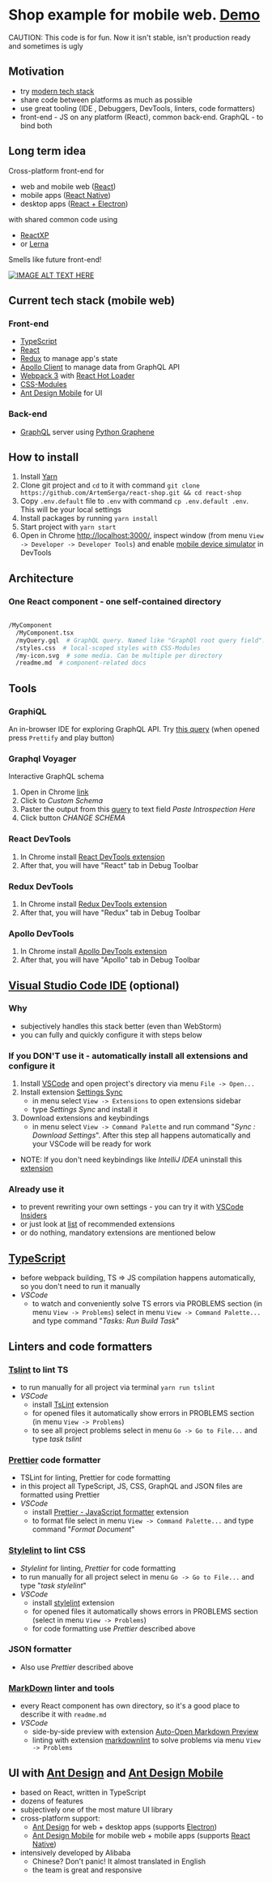 # Shop example for mobile web. [Demo](http://shop.serga.name/)

CAUTION: This code is for fun. Now it isn't stable, isn't production ready and sometimes is ugly

## Motivation

* try [modern tech stack](https://github.com/grab/front-end-guide)
* share code between platforms as much as possible
* use great tooling (IDE , Debuggers, DevTools, linters, code formatters)
* front-end - JS on any platform (React), common back-end. GraphQL - to bind both

## Long term idea

Cross-platform front-end for

* web and mobile web ([React](https://facebook.github.io/react/))
* mobile apps ([React Native](https://facebook.github.io/react-native/))
* desktop apps ([React + Electron](https://electron.atom.io/))

with shared common code using

* [ReactXP](https://github.com/Microsoft/reactxp)
* or [Lerna](https://github.com/lerna/lerna)

Smells like future front-end!

[![IMAGE ALT TEXT HERE](https://img.youtube.com/vi/-5VkI0dpHek/0.jpg)](https://www.youtube.com/watch?v=-5VkI0dpHek)

## Current tech stack (mobile web)

### Front-end

* [TypeScript](https://www.typescriptlang.org/)
* [React](https://facebook.github.io/react/)
* [Redux](http://redux.js.org/) to manage app's state
* [Apollo Client](http://dev.apollodata.com/) to manage data from GraphQL API
* [Webpack 3](https://webpack.js.org/) with [React Hot Loader](http://gaearon.github.io/react-hot-loader/)
* [CSS-Modules](https://github.com/css-modules/css-modules)
* [Ant Design Mobile](https://mobile.ant.design/) for UI

### Back-end

* [GraphQL](http://graphql.org/) server using [Python Graphene](http://graphene-python.org/)

## How to install

1. Install [Yarn](https://yarnpkg.com/lang/en/docs/install/)
1. Clone git project and `cd` to it with command `git clone https://github.com/ArtemSerga/react-shop.git && cd react-shop`
1. Copy `.env.default` file to `.env` with command `cp .env.default .env`. This will be your local settings
1. Install packages by running `yarn install`
1. Start project with `yarn start`
1. Open in Chrome [http://localhost:3000/](http://localhost:3000/), inspect window (from menu `View -> Developer -> Developer Tools`) and enable [mobile device simulator](https://developers.google.com/web/tools/chrome-devtools/device-mode/) in DevTools

## Architecture

### One React component - one self-contained directory

```bash

/MyComponent
  /MyComponent.tsx
  /myQuery.gql  # GraphQL query. Named like "GraphQl root query field". Can be multiple per directory
  /styles.css  # local-scoped styles with CSS-Modules
  /my-icon.svg  # some media. Can be multiple per directory
  /readme.md  # component-related docs
```

## Tools

### GraphiQL

An in-browser IDE for exploring GraphQL API. Try [this query](http://shop.serga.name/graphiql?query=query%20%7B%0A%20%20allProducts(categoryId%3A62%2C%20first%3A2%2C%20offset%3A0)%20%7B%0A%20%20%20%20total%0A%20%20%20%20products%20%7B%0A%20%20%20%20%20%20category%20%7B%0A%20%20%20%20%20%20%20%20id%0A%20%20%20%20%20%20%20%20name%0A%20%20%20%20%20%20%7D%0A%20%20%20%20%20%20brand%20%7B%0A%20%20%20%20%20%20%20%20id%0A%20%20%20%20%20%20%20%20name%0A%20%20%20%20%20%20%7D%0A%20%20%20%20%20%20images%20%7B%0A%20%20%20%20%20%20%20%20id%0A%20%20%20%20%20%20%20%20src%0A%20%20%20%20%20%20%20%20isTitle%0A%20%20%20%20%20%20%7D%0A%20%20%20%20%09attributes%20%7B%0A%20%20%20%20%20%20%20%20name%0A%20%20%20%20%20%20%20%20values%20%7B%0A%20%20%20%20%20%20%20%20%20%20id%0A%20%20%20%20%20%20%20%20%7D%0A%20%20%20%20%20%20%7D%20%20%20%20%20%20%0A%20%20%20%20%20%20subProducts%20%7B%0A%20%20%20%20%20%20%20%20id%0A%20%20%20%20%20%20%20%20article%0A%20%20%20%20%20%20%20%20attributes%20%7B%0A%20%20%20%20%20%20%20%20%20%20name%0A%20%20%20%20%20%20%20%20%20%20values%20%7B%0A%20%20%20%20%20%20%20%20%20%20%20%20id%0A%20%20%20%20%20%20%20%20%20%20%20%20name%0A%20%20%20%20%20%20%20%20%20%20%7D%0A%20%20%20%20%20%20%20%20%7D%0A%20%20%20%20%20%20%7D%0A%20%20%20%20%7D%0A%20%20%7D%0A%7D&variables=) (when opened press `Prettify` and play button)

### Graphql Voyager

Interactive GraphQL schema

1. Open in Chrome [link]((https://www.google.com/url?q=https://apis.guru/graphql-voyager/&sa=D&ust=1500546279770000&usg=AFQjCNEYbbg5FBT8DFAfhmKOQPu14Fuy6g))
1. Click to *Custom Schema*
1. Paster the output from this [query](https://shop.serga.name/graphiql?query=%0A%20%20query%20IntrospectionQuery%20%7B%0A%20%20%20%20__schema%20%7B%0A%20%20%20%20%20%20queryType%20%7B%20name%20%7D%0A%20%20%20%20%20%20mutationType%20%7B%20name%20%7D%0A%20%20%20%20%20%20subscriptionType%20%7B%20name%20%7D%0A%20%20%20%20%20%20types%20%7B%0A%20%20%20%20%20%20%20%20...FullType%0A%20%20%20%20%20%20%7D%0A%20%20%20%20%20%20directives%20%7B%0A%20%20%20%20%20%20%20%20name%0A%20%20%20%20%20%20%20%20description%0A%20%20%20%20%20%20%20%20locations%0A%20%20%20%20%20%20%20%20args%20%7B%0A%20%20%20%20%20%20%20%20%20%20...InputValue%0A%20%20%20%20%20%20%20%20%7D%0A%20%20%20%20%20%20%7D%0A%20%20%20%20%7D%0A%20%20%7D%0A%0A%20%20fragment%20FullType%20on%20__Type%20%7B%0A%20%20%20%20kind%0A%20%20%20%20name%0A%20%20%20%20description%0A%20%20%20%20fields(includeDeprecated%3A%20true)%20%7B%0A%20%20%20%20%20%20name%0A%20%20%20%20%20%20description%0A%20%20%20%20%20%20args%20%7B%0A%20%20%20%20%20%20%20%20...InputValue%0A%20%20%20%20%20%20%7D%0A%20%20%20%20%20%20type%20%7B%0A%20%20%20%20%20%20%20%20...TypeRef%0A%20%20%20%20%20%20%7D%0A%20%20%20%20%20%20isDeprecated%0A%20%20%20%20%20%20deprecationReason%0A%20%20%20%20%7D%0A%20%20%20%20inputFields%20%7B%0A%20%20%20%20%20%20...InputValue%0A%20%20%20%20%7D%0A%20%20%20%20interfaces%20%7B%0A%20%20%20%20%20%20...TypeRef%0A%20%20%20%20%7D%0A%20%20%20%20enumValues(includeDeprecated%3A%20true)%20%7B%0A%20%20%20%20%20%20name%0A%20%20%20%20%20%20description%0A%20%20%20%20%20%20isDeprecated%0A%20%20%20%20%20%20deprecationReason%0A%20%20%20%20%7D%0A%20%20%20%20possibleTypes%20%7B%0A%20%20%20%20%20%20...TypeRef%0A%20%20%20%20%7D%0A%20%20%7D%0A%0A%20%20fragment%20InputValue%20on%20__InputValue%20%7B%0A%20%20%20%20name%0A%20%20%20%20description%0A%20%20%20%20type%20%7B%20...TypeRef%20%7D%0A%20%20%20%20defaultValue%0A%20%20%7D%0A%0A%20%20fragment%20TypeRef%20on%20__Type%20%7B%0A%20%20%20%20kind%0A%20%20%20%20name%0A%20%20%20%20ofType%20%7B%0A%20%20%20%20%20%20kind%0A%20%20%20%20%20%20name%0A%20%20%20%20%20%20ofType%20%7B%0A%20%20%20%20%20%20%20%20kind%0A%20%20%20%20%20%20%20%20name%0A%20%20%20%20%20%20%20%20ofType%20%7B%0A%20%20%20%20%20%20%20%20%20%20kind%0A%20%20%20%20%20%20%20%20%20%20name%0A%20%20%20%20%20%20%20%20%20%20ofType%20%7B%0A%20%20%20%20%20%20%20%20%20%20%20%20kind%0A%20%20%20%20%20%20%20%20%20%20%20%20name%0A%20%20%20%20%20%20%20%20%20%20%20%20ofType%20%7B%0A%20%20%20%20%20%20%20%20%20%20%20%20%20%20kind%0A%20%20%20%20%20%20%20%20%20%20%20%20%20%20name%0A%20%20%20%20%20%20%20%20%20%20%20%20%20%20ofType%20%7B%0A%20%20%20%20%20%20%20%20%20%20%20%20%20%20%20%20kind%0A%20%20%20%20%20%20%20%20%20%20%20%20%20%20%20%20name%0A%20%20%20%20%20%20%20%20%20%20%20%20%20%20%20%20ofType%20%7B%0A%20%20%20%20%20%20%20%20%20%20%20%20%20%20%20%20%20%20kind%0A%20%20%20%20%20%20%20%20%20%20%20%20%20%20%20%20%20%20name%0A%20%20%20%20%20%20%20%20%20%20%20%20%20%20%20%20%7D%0A%20%20%20%20%20%20%20%20%20%20%20%20%20%20%7D%0A%20%20%20%20%20%20%20%20%20%20%20%20%7D%0A%20%20%20%20%20%20%20%20%20%20%7D%0A%20%20%20%20%20%20%20%20%7D%0A%20%20%20%20%20%20%7D%0A%20%20%20%20%7D%0A%20%20%7D%0A&operationName=IntrospectionQuery) to text field *Paste Introspection Here*
1. Click button *CHANGE SCHEMA*

### React DevTools

1. In Chrome install [React DevTools extension](https://chrome.google.com/webstore/detail/react-developer-tools/fmkadmapgofadopljbjfkapdkoienihi)
1. After that, you will have "React" tab in Debug Toolbar

### Redux DevTools

1. In Chrome install [Redux DevTools extension](https://chrome.google.com/webstore/detail/redux-devtools/lmhkpmbekcpmknklioeibfkpmmfibljd)
1. After that, you will have "Redux" tab in Debug Toolbar

### Apollo DevTools

1. In Chrome install [Apollo DevTools extension](https://chrome.google.com/webstore/detail/apollo-client-developer-t/jdkknkkbebbapilgoeccciglkfbmbnfm)
1. After that, you will have "Apollo" tab in Debug Toolbar

## [Visual Studio Code IDE](https://code.visualstudio.com/) (optional)

### Why

* subjectively handles this stack better (even than WebStorm)
* you can fully and quickly configure it with steps below

### If you DON'T use it - automatically install all extensions and configure it

1. Install [VSCode](https://code.visualstudio.com/) and open project's directory via menu `File -> Open...`
1. Install extension [Settings Sync](https://marketplace.visualstudio.com/items?itemName=Shan.code-settings-sync)
    * in menu select `View -> Extensions` to open extensions sidebar
    * type *Settings Sync* and install it
1. Download extensions and keybindings
    * in menu select `View -> Command Palette` and run command "*Sync : Download Settings*". After this step all happens automatically and your VSCode will be ready for work
* NOTE: If you don't need keybindings like *IntelliJ IDEA* uninstall this [extension](https://marketplace.visualstudio.com/items?itemName=k--kato.intellij-idea-keybindings)

### Already use it

* to prevent rewriting your own settings - you can try it with [VSCode Insiders](https://code.visualstudio.com/insiders)
* or just look at [list](https://gist.githubusercontent.com/ArtemSerga/1df9939592444399135c22d3a10b46f4/raw/d6132345dc4cb2855149a38948f1f171bf75db20/extensions.json) of recommended extensions
* or do nothing, mandatory extensions are mentioned below

## [TypeScript](https://www.typescriptlang.org/)

* before webpack building, TS => JS compilation happens automatically, so you don't need to run it manually
* *VSCode*
  * to watch and conveniently solve TS errors via PROBLEMS section (in menu `View -> Problems`) select in menu `View -> Command Palette...` and type command "*Tasks: Run Build Task*"

## Linters and code formatters

### [Tslint](https://palantir.github.io/tslint/) to lint TS

* to run manually for all project via terminal `yarn run tslint`
* *VSCode*
  * install [TsLint](https://marketplace.visualstudio.com/items?itemName=eg2.tslint) extension
  * for opened files it automatically show errors in PROBLEMS section (in menu `View -> Problems`)
  * to see all project problems select in menu `Go -> Go to File...` and type *task tslint*

### [Prettier](https://prettier.io/) code formatter

* TSLint for linting, Prettier for code formatting
* in this project all TypeScript, JS, CSS, GraphQL and JSON files are formatted using Prettier
* *VSCode*
  * install [Prettier - JavaScript formatter](https://marketplace.visualstudio.com/items?itemName=esbenp.prettier-vscode) extension
  * to format file select in menu `View -> Command Palette...` and type command "*Format Document*"

### [Stylelint](https://stylelint.io/) to lint CSS

* *Stylelint* for linting, *Prettier* for code formatting
* to run manually for all project select in menu `Go -> Go to File...` and type "*task stylelint*"
* *VSCode*
  * install [stylelint](https://marketplace.visualstudio.com/items?itemName=shinnn.stylelint) extension
  * for opened files it automatically shows errors in PROBLEMS section (select in menu `View -> Problems`)
  * for code formatting use *Prettier* described above

### JSON formatter

* Also use *Prettier* described above

### [MarkDown](https://en.wikipedia.org/wiki/Markdown) linter and tools

* every React component has own directory, so it's a good place to describe it with `readme.md`
* *VSCode*
  * side-by-side preview with extension [Auto-Open Markdown Preview](https://marketplace.visualstudio.com/items?itemName=hnw.vscode-auto-open-markdown-preview)
  * linting with extension [markdownlint](https://marketplace.visualstudio.com/items?itemName=DavidAnson.vscode-markdownlint) to solve problems via menu `View -> Problems`

## UI with [Ant Design](https://ant.design/) and [Ant Design Mobile](https://mobile.ant.design/)

* based on React, written in TypeScript
* dozens of features
* subjectively one of the most mature UI library
* cross-platform support:
  * [Ant Design](https://ant.design/) for web + desktop apps (supports [Electron](https://electron.atom.io/))
  * [Ant Design Mobile](https://mobile.ant.design/) for mobile web + mobile apps (supports [React Native](https://facebook.github.io/react-native/))
* intensively developed by Alibaba
  * Chinese? Don't panic! It almost translated in English
  * the team is great and responsive
